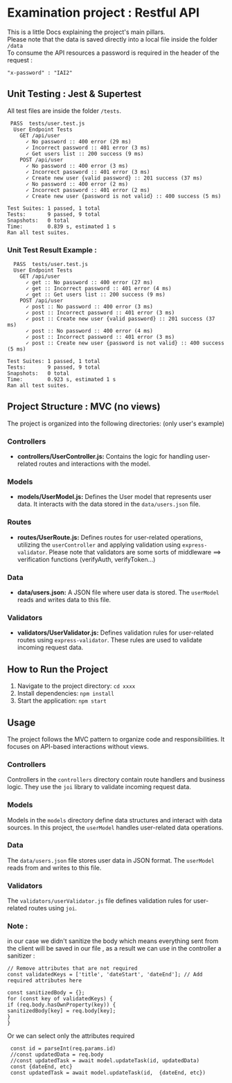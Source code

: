 # Examination project : Restful API

This is a little Docs explaining the project's main pillars.
<br>Please note that the data is saved directly into a local file inside the folder `/data`
<br>To consume the API resources a password is required in the header of the request :

```
"x-password" : "IAI2"
```

## Unit Testing : Jest & Supertest

All test files are inside the folder `/tests`.

```
 PASS  tests/user.test.js
  User Endpoint Tests
    GET /api/user
      ✓ No password :: 400 error (29 ms)
      ✓ Incorrect password :: 401 error (3 ms)
      ✓ Get users list :: 200 success (9 ms)
    POST /api/user
      ✓ No password :: 400 error (3 ms)
      ✓ Incorrect password :: 401 error (3 ms)
      ✓ Create new user {valid password} :: 201 success (37 ms)
      ✓ No password :: 400 error (2 ms)
      ✓ Incorrect password :: 401 error (2 ms)
      ✓ Create new user {password is not valid} :: 400 success (5 ms)

Test Suites: 1 passed, 1 total
Tests:       9 passed, 9 total
Snapshots:   0 total
Time:        0.839 s, estimated 1 s
Ran all test suites.
```

### Unit Test Result Example :

```
  PASS  tests/user.test.js
  User Endpoint Tests
    GET /api/user
      ✓ get :: No password :: 400 error (27 ms)
      ✓ get :: Incorrect password :: 401 error (4 ms)
      ✓ get :: Get users list :: 200 success (9 ms)
    POST /api/user
      ✓ post :: No password :: 400 error (3 ms)
      ✓ post :: Incorrect password :: 401 error (3 ms)
      ✓ post :: Create new user {valid password} :: 201 success (37 ms)
      ✓ post :: No password :: 400 error (4 ms)
      ✓ post :: Incorrect password :: 401 error (3 ms)
      ✓ post :: Create new user {password is not valid} :: 400 success (5 ms)

Test Suites: 1 passed, 1 total
Tests:       9 passed, 9 total
Snapshots:   0 total
Time:        0.923 s, estimated 1 s
Ran all test suites.
```

## Project Structure : MVC (no views)

The project is organized into the following directories: (only user's example)

### Controllers

- **controllers/UserController.js:** Contains the logic for handling user-related routes and interactions with the model.

### Models

- **models/UserModel.js:** Defines the User model that represents user data. It interacts with the data stored in the `data/users.json` file.

### Routes

- **routes/UserRoute.js:** Defines routes for user-related operations, utilizing the `userController` and applying validation using `express-validator`. Please note that validators are some sorts of middleware ==> verification functions (verifyAuth, verifyToken...)

### Data

- **data/users.json:** A JSON file where user data is stored. The `userModel` reads and writes data to this file.

### Validators

- **validators/UserValidator.js:** Defines validation rules for user-related routes using `express-validator`. These rules are used to validate incoming request data.

## How to Run the Project

1. Navigate to the project directory: `cd xxxx`
2. Install dependencies: `npm install`
3. Start the application: `npm start`

## Usage

The project follows the MVC pattern to organize code and responsibilities. It focuses on API-based interactions without views.

### Controllers

Controllers in the `controllers` directory contain route handlers and business logic. They use the `joi` library to validate incoming request data.

### Models

Models in the `models` directory define data structures and interact with data sources. In this project, the `userModel` handles user-related data operations.

### Data

The `data/users.json` file stores user data in JSON format. The `userModel` reads from and writes to this file.

### Validators

The `validators/userValidator.js` file defines validation rules for user-related routes using `joi`.

### Note :

in our case we didn't sanitize the body which means everything sent from the client will be saved in our file , as a result we can use in the controller a sanitizer :

```
// Remove attributes that are not required
const validatedKeys = ['title', 'dateStart', 'dateEnd']; // Add required attributes here

const sanitizedBody = {};
for (const key of validatedKeys) {
if (req.body.hasOwnProperty(key)) {
sanitizedBody[key] = req.body[key];
}
}
```

Or we can select only the attributes required

```
 const id = parseInt(req.params.id)
 //const updatedData = req.body
 //const updatedTask = await model.updateTask(id, updatedData)
 const {dateEnd, etc}
 const updatedTask = await model.updateTask(id,  {dateEnd, etc})
```
